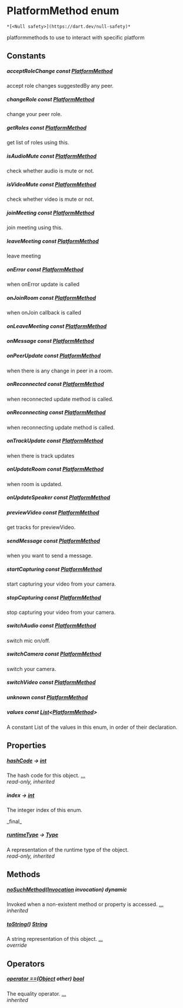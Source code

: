 


# PlatformMethod enum




    *[<Null safety>](https://dart.dev/null-safety)*



<p>platformmethods to use to interact with specific platform</p>







## Constants

##### acceptRoleChange const [PlatformMethod](../common_platform_methods/PlatformMethod-class.md)



<p>accept role changes suggestedBy any peer.</p>   




##### changeRole const [PlatformMethod](../common_platform_methods/PlatformMethod-class.md)



<p>change your peer role.</p>   




##### getRoles const [PlatformMethod](../common_platform_methods/PlatformMethod-class.md)



<p>get list of roles using this.</p>   




##### isAudioMute const [PlatformMethod](../common_platform_methods/PlatformMethod-class.md)



<p>check whether audio is mute or not.</p>   




##### isVideoMute const [PlatformMethod](../common_platform_methods/PlatformMethod-class.md)



<p>check whether video is mute or not.</p>   




##### joinMeeting const [PlatformMethod](../common_platform_methods/PlatformMethod-class.md)



<p>join meeting using this.</p>   




##### leaveMeeting const [PlatformMethod](../common_platform_methods/PlatformMethod-class.md)



<p>leave meeting</p>   




##### onError const [PlatformMethod](../common_platform_methods/PlatformMethod-class.md)



<p>when onError update is called</p>   




##### onJoinRoom const [PlatformMethod](../common_platform_methods/PlatformMethod-class.md)



<p>when onJoin callback is called</p>   




##### onLeaveMeeting const [PlatformMethod](../common_platform_methods/PlatformMethod-class.md)



   




##### onMessage const [PlatformMethod](../common_platform_methods/PlatformMethod-class.md)



   




##### onPeerUpdate const [PlatformMethod](../common_platform_methods/PlatformMethod-class.md)



<p>when there is any change in peer in a room.</p>   




##### onReconnected const [PlatformMethod](../common_platform_methods/PlatformMethod-class.md)



<p>when reconnected update method is called.</p>   




##### onReconnecting const [PlatformMethod](../common_platform_methods/PlatformMethod-class.md)



<p>when reconnecting update method is called.</p>   




##### onTrackUpdate const [PlatformMethod](../common_platform_methods/PlatformMethod-class.md)



<p>when there is track updates</p>   




##### onUpdateRoom const [PlatformMethod](../common_platform_methods/PlatformMethod-class.md)



<p>when room is updated.</p>   




##### onUpdateSpeaker const [PlatformMethod](../common_platform_methods/PlatformMethod-class.md)



   




##### previewVideo const [PlatformMethod](../common_platform_methods/PlatformMethod-class.md)



<p>get tracks for previewVideo.</p>   




##### sendMessage const [PlatformMethod](../common_platform_methods/PlatformMethod-class.md)



<p>when you want to send a message.</p>   




##### startCapturing const [PlatformMethod](../common_platform_methods/PlatformMethod-class.md)



<p>start capturing your video from your camera.</p>   




##### stopCapturing const [PlatformMethod](../common_platform_methods/PlatformMethod-class.md)



<p>stop capturing your video from your camera.</p>   




##### switchAudio const [PlatformMethod](../common_platform_methods/PlatformMethod-class.md)



<p>switch mic on/off.</p>   




##### switchCamera const [PlatformMethod](../common_platform_methods/PlatformMethod-class.md)



<p>switch your camera.</p>   




##### switchVideo const [PlatformMethod](../common_platform_methods/PlatformMethod-class.md)



   




##### unknown const [PlatformMethod](../common_platform_methods/PlatformMethod-class.md)



   




##### values const [List](https://api.flutter.dev/flutter/dart-core/List-class.html)&lt;[PlatformMethod](../common_platform_methods/PlatformMethod-class.md)>



<p>A constant List of the values in this enum, in order of their declaration.</p>   






## Properties

##### [hashCode](https://api.flutter.dev/flutter/dart-core/Object/hashCode.html) &#8594; [int](https://api.flutter.dev/flutter/dart-core/int-class.html)



The hash code for this object. [...](https://api.flutter.dev/flutter/dart-core/Object/hashCode.html)  
_read-only, inherited_



##### index &#8594; [int](https://api.flutter.dev/flutter/dart-core/int-class.html)



<p>The integer index of this enum.</p>   
_final_



##### [runtimeType](https://api.flutter.dev/flutter/dart-core/Object/runtimeType.html) &#8594; [Type](https://api.flutter.dev/flutter/dart-core/Type-class.html)



A representation of the runtime type of the object.   
_read-only, inherited_




## Methods

##### [noSuchMethod](https://api.flutter.dev/flutter/dart-core/Object/noSuchMethod.html)([Invocation](https://api.flutter.dev/flutter/dart-core/Invocation-class.html) invocation) dynamic



Invoked when a non-existent method or property is accessed. [...](https://api.flutter.dev/flutter/dart-core/Object/noSuchMethod.html)  
_inherited_



##### [toString](../common_platform_methods/PlatformMethod/toString.md)() [String](https://api.flutter.dev/flutter/dart-core/String-class.html)



A string representation of this object. [...](../common_platform_methods/PlatformMethod/toString.md)  
_override_




## Operators

##### [operator ==](https://api.flutter.dev/flutter/dart-core/Object/operator_equals.html)([Object](https://api.flutter.dev/flutter/dart-core/Object-class.html) other) [bool](https://api.flutter.dev/flutter/dart-core/bool-class.html)



The equality operator. [...](https://api.flutter.dev/flutter/dart-core/Object/operator_equals.html)  
_inherited_










